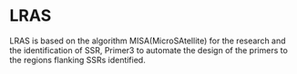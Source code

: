 # LRAS
LRAS is based on the algorithm MISA(MicroSAtellite) for the research and the identification of SSR, Primer3 to automate the design of the primers to the regions flanking SSRs identified. 
